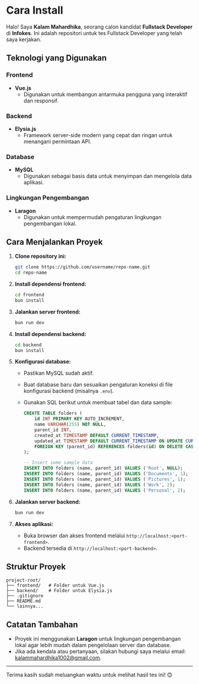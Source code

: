 # Cara Install

Halo! Saya **Kalam Mahardhika**, seorang calon kandidat **Fullstack Developer** di **Infokes**. Ini adalah repositori untuk tes Fullstack Developer yang telah saya kerjakan.

## Teknologi yang Digunakan

### Frontend
- **Vue.js**
  - Digunakan untuk membangun antarmuka pengguna yang interaktif dan responsif.

### Backend
- **Elysia.js**
  - Framework server-side modern yang cepat dan ringan untuk menangani permintaan API.

### Database
- **MySQL**
  - Digunakan sebagai basis data untuk menyimpan dan mengelola data aplikasi.

### Lingkungan Pengembangan
- **Laragon**
  - Digunakan untuk mempermudah pengaturan lingkungan pengembangan lokal.

## Cara Menjalankan Proyek

1. **Clone repository ini:**
   ```bash
   git clone https://github.com/username/repo-name.git
   cd repo-name
   ```

2. **Install dependensi frontend:**
   ```bash
   cd frontend
   bun install
   ```

3. **Jalankan server frontend:**
   ```bash
   bun run dev
   ```

4. **Install dependensi backend:**
   ```bash
   cd backend
   bun install
   ```

5. **Konfigurasi database:**
   - Pastikan MySQL sudah aktif.
   - Buat database baru dan sesuaikan pengaturan koneksi di file konfigurasi backend (misalnya `.env`).
   - Gunakan SQL berikut untuk membuat tabel dan data sample:

     ```sql
     CREATE TABLE folders (
         id INT PRIMARY KEY AUTO_INCREMENT,
         name VARCHAR(255) NOT NULL,
         parent_id INT,
         created_at TIMESTAMP DEFAULT CURRENT_TIMESTAMP,
         updated_at TIMESTAMP DEFAULT CURRENT_TIMESTAMP ON UPDATE CURRENT_TIMESTAMP,
         FOREIGN KEY (parent_id) REFERENCES folders(id) ON DELETE CASCADE
     );

     -- Insert some sample data
     INSERT INTO folders (name, parent_id) VALUES ('Root', NULL);
     INSERT INTO folders (name, parent_id) VALUES ('Documents', 1);
     INSERT INTO folders (name, parent_id) VALUES ('Pictures', 1);
     INSERT INTO folders (name, parent_id) VALUES ('Work', 2);
     INSERT INTO folders (name, parent_id) VALUES ('Personal', 2);
     ```

6. **Jalankan server backend:**
   ```bash
   bun run dev
   ```

7. **Akses aplikasi:**
   - Buka browser dan akses frontend melalui `http://localhost:<port-frontend>`.
   - Backend tersedia di `http://localhost:<port-backend>`.

## Struktur Proyek

```
project-root/
├── frontend/   # Folder untuk Vue.js
├── backend/    # Folder untuk Elysia.js
├── .gitignore
├── README.md
└── lainnya...
```

## Catatan Tambahan
- Proyek ini menggunakan **Laragon** untuk lingkungan pengembangan lokal agar lebih mudah dalam pengelolaan server dan database.
- Jika ada kendala atau pertanyaan, silakan hubungi saya melalui email: [kalammahardhika1002@gmail.com](mailto:kalammahardhika1002@gmail.com).

---

Terima kasih sudah meluangkan waktu untuk melihat hasil tes ini! 😊
